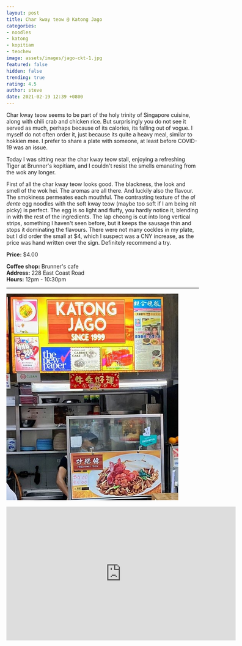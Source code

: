 ```yaml
---
layout: post
title: Char kway teow @ Katong Jago
categories:
- noodles
- katong
- kopitiam
- teochew
image: assets/images/jago-ckt-1.jpg
featured: false
hidden: false
trending: true
rating: 4.5
author: steve
date: 2021-02-19 12:39 +0800
---
```

Char kway teow seems to be part of the holy trinity of Singapore cuisine, along with chili crab and chicken rice. But surprisingly you do not see it served as much, perhaps because of its calories, its falling out of vogue. I myself do not often order it, just because its quite a heavy meal, similar to hokkien mee. I prefer to share a plate with someone, at least before COVID-19 was an issue.

Today I was sitting near the char kway teow stall, enjoying a refreshing Tiger at Brunner's kopitiam, and I couldn't resist the smells emanating from the wok any longer.

First of all the char kway teow looks good. The blackness, the look and smell of the wok hei. The aromas are all there. And luckily also the flavour. The smokiness permeates each mouthful. The contrasting texture of the *al dente* egg noodles with the soft kway teow (maybe too soft if I am being nit picky) is perfect. The egg is so light and fluffy, you hardly notice it, blending in with the rest of the ingredients. The lap cheong is cut into long vertical strips, something I haven't seen before, but it keeps the sausage thin and stops it dominating the flavours. There were not many cockles in my plate, but I did order the small at $4, which I suspect was a CNY increase, as the price was hand written over the sign. Definitely recommend a try.

**Price:** $4.00  

**Coffee shop:** Brunner's cafe  
**Address:** 228 East Coast Road  
**Hours:** 12pm - 10:30pm  

***  

![Katong jago 1999 char kway teow](/assets/images/jago-ckt-2.jpg "Katong jago 1999 char kway teow")  

<iframe src="https://www.google.com/maps/embed?pb=!1m18!1m12!1m3!1d3988.7794601923756!2d103.90540321421255!3d1.3075220990463587!2m3!1f0!2f0!3f0!3m2!1i1024!2i768!4f13.1!3m3!1m2!1s0x31da180cb49f7da1%3A0x9a27afd271b9961f!2sBrunners%20Coffeeshop!5e0!3m2!1sen!2ssg!4v1571715947289!5m2!1sen!2ssg" width="600" height="350" frameborder="0" style="border:0;" allowfullscreen=""></iframe>  